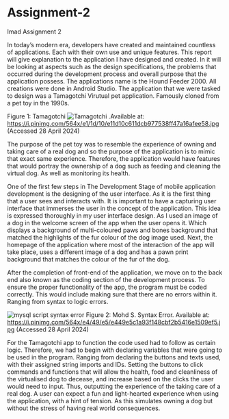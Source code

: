# Assignment-2

Imad Assignment 2

In today’s modern era, developers have created and maintained countless of applications. Each with their own use and unique features. This report will give explanation to the application I have designed and created. In it will be looking at aspects such as the design specifications, the problems that occurred during the development process and overall purpose that the application possess.
The applications name is the Hound Feeder 2000. All creations were done in Android Studio. 
The application that we were tasked to design was a Tamagotchi Virutual pet application. Famously cloned from a pet toy in the 1990s. 

Figure 1: Tamagotchi ![Tamagotchi](https://github.com/N-Tshabalala/Assignment-2/assets/162301780/59ff6e25-6999-40cb-868f-6e8db4b83312)
.Available at: https://i.pinimg.com/564x/e1/1d/10/e11d10c611dcb977538ff47a16afee58.jpg 
(Accessed 28 April 2024)

The purpose of the pet toy was to resemble the experience of owning and taking care of a real dog and so the purpose of the application is to mimic that exact same experience. Therefore, the application would have features that would portray the ownership of a dog such as feeding and cleaning the virtual dog. As well as monitoring its health. 

One of the first few steps in The Development Stage of mobile application development is the designing of the user interface. As it is the first thing that a user sees and interacts with. It is important to have a capturing user interface that immerses the user in the concept of the application. This idea is expressed thoroughly in my user interface design. As I used an image of a dog in the welcome screen of the app when the user opens it. Which displays a background of multi-coloured paws and bones background that matched the highlights of the fur colour of the dog image used. Next, the homepage of the application where most of the interaction of the app will take place, uses a different image of a dog and has a pawn print background that matches the colour of the fur of the dog. 

After the completion of front-end of the application, we move on to the back end also known as the coding section of the development process. To ensure the proper functionality of the app, the program must be coded correctly. This would include making sure that there are no errors within it. Ranging from syntax to logic errors. 

![mysql script syntax error](https://github.com/N-Tshabalala/Assignment-2/assets/162301780/1aec024b-8c61-4bea-a86d-2f960f8268f8)
Figure 2: Mohd S. Syntax Error. Available at: https://i.pinimg.com/564x/e4/49/e5/e449e5c1a93f148cbf2b5416e1509ef5.jpg (Accessed 28 April 2024)

For the Tamagotchi app to function the code used had to follow as certain logic. Therefore, we had to begin with declaring variables that were going to be used in the program. Ranging from declaring the buttons and texts used, with their assigned string imports and IDs. Setting the buttons to click commands and functions that will allow the health, food and cleanliness of the virtualised dog to decease, and increase based on the clicks the user would need to input. Thus, outputting the experience of the taking care of a real dog.
A user can expect a fun and light-hearted experience when using the application, with a hint of tension. As this simulates owning a dog but without the stress of having real world consequences. 

  

